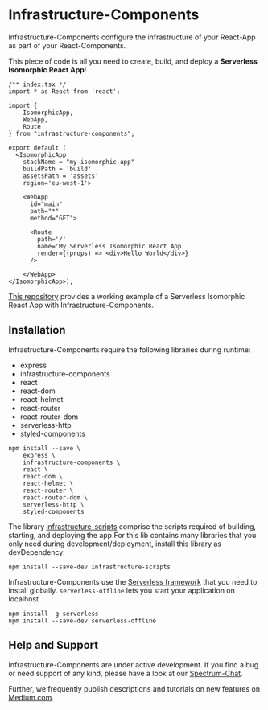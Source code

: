 
# Infrastructure-Components

Infrastructure-Components configure the infrastructure of your React-App as part of your React-Components.

This piece of code is all you need to create, build, and deploy a **Serverless Isomorphic React App**!

```
/** index.tsx */
import * as React from 'react';

import {
    IsomorphicApp,
    WebApp,
    Route
} from "infrastructure-components";

export default (
  <IsomorphicApp
    stackName = "my-isomorphic-app"
    buildPath = 'build'
    assetsPath = 'assets'
    region='eu-west-1'>

    <WebApp
      id="main"
      path="*"
      method="GET">

      <Route
        path='/'
        name='My Serverless Isomorphic React App'
        render={(props) => <div>Hello World</div>}
      />

    </WebApp>
</IsomorphicApp>);
```

[This repository](https://github.com/infrastructure-components/isomorphic_example) provides a working example
of a Serverless Isomorphic React App with Infrastructure-Components.


## Installation

Infrastructure-Components require the following libraries during runtime:

- express
- infrastructure-components
- react
- react-dom
- react-helmet
- react-router
- react-router-dom
- serverless-http
- styled-components


```
npm install --save \
    express \
    infrastructure-components \
    react \
    react-dom \
    react-helmet \
    react-router \
    react-router-dom \
    serverless-http \
    styled-components
```

The library [infrastructure-scripts](https://github.com/infrastructure-components/infrastructure-scripts) comprise
the scripts required of building, starting, and deploying the app.For this lib contains many libraries that you only
need during development/deployment, install this library as devDependency:

```
npm install --save-dev infrastructure-scripts
```

Infrastructure-Components use the [Serverless framework](https://serverless.com/) that you need to install globally.
`serverless-offline` lets you start your application on localhost

```
npm install -g serverless
npm install --save-dev serverless-offline
```


## Help and Support

Infrastructure-Components are under active development. If you find a bug or need support of any kind,
please have a look at our [Spectrum-Chat](https://spectrum.chat/infrastructure).

Further, we frequently publish descriptions and tutorials on new features on [Medium.com](https://medium.com/@fzickert).